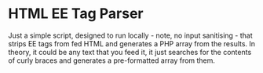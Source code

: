 # HTML EE Tag Parser

Just a simple script, designed to run locally - note, no input sanitising - that strips EE tags from fed HTML and generates a PHP array from the results. In theory, it could be any text that you feed it, it just searches for the contents of curly braces and generates a pre-formatted array from them.
